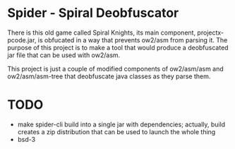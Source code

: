 # Spider - Spiral Deobfuscator

There is this old game called Spiral Knights, its main component, projectx-pcode.jar, is obfucated in a way that prevents ow2/asm from parsing it. The purpose of this project is to make a tool that would produce a deobfuscated jar file that can be used with ow2/asm.

This project is just a couple of modified components of ow2/asm/asm and ow2/asm/asm-tree that deobfuscate java classes as they parse them.

# TODO

 - make spider-cli build into a single jar with dependencies; actually, build creates a zip distribution that can be used to launch the whole thing
 - bsd-3
